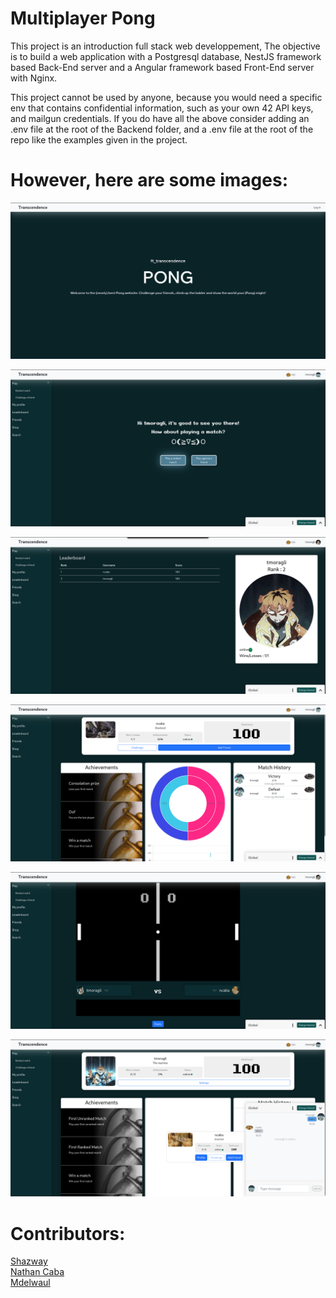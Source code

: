# Multiplayer Pong

This project is an introduction full stack web developpement,
The objective is to build a web application with a Postgresql database, NestJS framework based Back-End server and a Angular framework based Front-End server with Nginx.

This project cannot be used by anyone, because you would need a specific env that contains confidential information, such as your own 42 API keys, and mailgun credentials.
If you do have all the above consider adding an .env file at the root of the Backend folder, and a .env file at the root of the repo like the examples given in the project.

# However, here are some images:

![glassdoor](Frontend/src/assets/screenshots/glassdoor.png)

![homepage](Frontend/src/assets/screenshots/homepage.png)

![leaderboard](Frontend/src/assets/screenshots/leaderboard.png)

![otherProfile](Frontend/src/assets/screenshots/otherProfile.png)

![pongbegin](Frontend/src/assets/screenshots/pongbegin.png)

![profilewithchat](Frontend/src/assets/screenshots/profilewithchat.png)

# Contributors:
[Shazway](https://github.com/Shazway) <br>
[Nathan Caba](https://github.com/NeoWaffleSpy) <br>
[Mdelwaul]()
